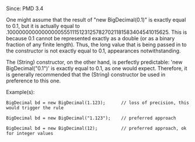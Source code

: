 Since: PMD 3.4

One might assume that the result of &quot;new BigDecimal(0.1)&quot; is exactly equal to 0.1, but it is actually
equal to .1000000000000000055511151231257827021181583404541015625.
This is because 0.1 cannot be represented exactly as a double (or as a binary fraction of any finite
length). Thus, the long value that is being passed in to the constructor is not exactly equal to 0.1,
appearances notwithstanding.

The (String) constructor, on the other hand, is perfectly predictable: 'new BigDecimal(&quot;0.1&quot;)' is
exactly equal to 0.1, as one would expect.  Therefore, it is generally recommended that the
(String) constructor be used in preference to this one.

Example(s):
```
BigDecimal bd = new BigDecimal(1.123);		// loss of precision, this would trigger the rule

BigDecimal bd = new BigDecimal("1.123");   	// preferred approach

BigDecimal bd = new BigDecimal(12);     	// preferred approach, ok for integer values
```
